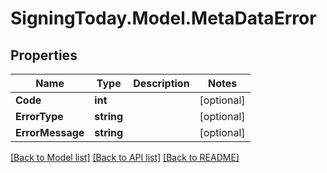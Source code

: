 
# SigningToday.Model.MetaDataError

## Properties

Name | Type | Description | Notes
------------ | ------------- | ------------- | -------------
**Code** | **int** |  | [optional] 
**ErrorType** | **string** |  | [optional] 
**ErrorMessage** | **string** |  | [optional] 

[[Back to Model list]](../README.md#documentation-for-models)
[[Back to API list]](../README.md#documentation-for-api-endpoints)
[[Back to README]](../README.md)

